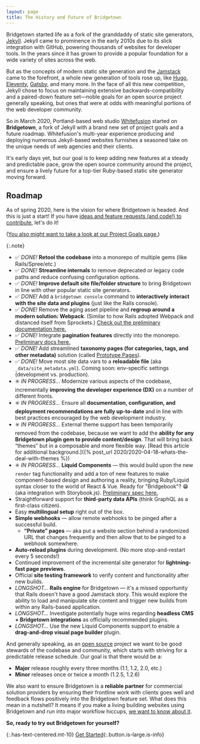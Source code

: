 ```yaml
---
layout: page
title: The History and Future of Bridgetown
---
```


Bridgetown started life as a fork of the granddaddy of static site generators, [Jekyll](https://jekyllrb.com). Jekyll came to prominence in the early 2010s due to its slick integration with GitHub, powering thousands of websites for developer tools. In the years since it has grown to provide a popular foundation for a wide variety of sites across the web.

But as the concepts of modern static site generation and the [Jamstack](/docs/jamstack/) came to the forefront, a whole new generation of tools rose up, like [Hugo](https://gohugo.io), [Eleventy](https://www.11ty.dev), [Gatsby](http://gatsbyjs.org), and many more. In the face of all this new competition, Jekyll chose to focus on maintaining extensive backwards-compatibility and a paired-down feature set—noble goals for an open source project generally speaking, but ones that were at odds with meaningful portions of the web developer community.

So in March 2020, Portland-based web studio [Whitefusion](https://whitefusion.io) started on **Bridgetown**, a fork of Jekyll with a brand new set of project goals and a future roadmap. Whitefusion's multi-year experience producing and deploying numerous Jekyll-based websites furnishes a seasoned take on the unique needs of web agencies and their clients.

It's early days yet, but our goal is to keep adding new features at a steady and predictable pace, grow the open source community around the project, and ensure a lively future for a top-tier Ruby-based static site generator moving forward.

## Roadmap

As of spring 2020, here is the vision for where Bridgetown is headed. And this is just a start! If you have [ideas and feature requests (and code!) to contribute](/docs/community/#ways-to-contribute), let's do it!

([You also might want to take a look at our Project Goals page.](/docs/philosophy/))

{:.note}
- ✅ _DONE!_ **Retool the codebase** into a monorepo of multiple gems (like Rails/Spree/etc.)
- ✅ _DONE!_ **Streamline internals** to remove deprecated or legacy code paths and reduce confusing configuration options.
- ✅ _DONE!_ **Improve default site file/folder structure** to bring Bridgetown in line with other popular static site generators.
- ✅ _DONE!_ Add a `bridgetown console` command to **interactively interact with the site data and plugins** (just like the Rails console).
- ✅ _DONE!_ Remove the aging asset pipeline and **regroup around a modern solution: Webpack**. (Similar to how Rails adopted Webpack and distanced itself from Sprockets.) [Check out the preliminary documentation here.](/docs/frontend-assets/)
- ✅ _DONE!_ Integrate **pagination features** directly into the monorepo. [Preliminary docs here.](/docs/content/pagination/)
- ✅ _DONE!_ Add streamlined **taxonomy pages (for categories, tags, and other metadata)** solution (called [Prototype Pages](/docs/prototype-pages/)).
- ✅ _DONE!_ Move most site data vars to a **reloadable file** (aka `_data/site_metadata.yml`). Coming soon: env-specific settings (development vs. production).
- ✳️ _IN PROGRESS…_ Modernize various aspects of the codebase, incrementally **improving
  the developer experience (DX)** on a number of different fronts.
- ✳️ _IN PROGRESS…_ Ensure all **documentation, configuration, and deployment recommendations are fully up-to-date** and in line with best practices encouraged by the web development industry.
- ✳️ _IN PROGRESS…_ External theme support has been temporarily removed from the codebase, because we want to add the **ability for any Bridgetown plugin gem to provide content/design**. That will bring back “themes” but in a composable and more flexible way. [Read this article for additional background.]({% post_url 2020/2020-04-18-whats-the-deal-with-themes %})
- ✳️ _IN PROGRESS…_ **Liquid Components** — this would build upon the new `render` tag functionality and add a ton of new features to make component-based design and authoring a reality, bringing Ruby/Liquid syntax closer to the world of React & Vue. Ready for "Bridgebook"? 😁 (aka integration with Storybook.js). [Preliminary spec here.](https://github.com/bridgetownrb/liquid-component)
- Straightforward support for **third-party data APIs** (think GraphQL as a first-class citizen).
- Easy **multilingual setup** right out of the box.
- **Simple webhooks** — allow remote webhooks to be pinged after a successful build.
  - **“Private” pages** — aka put a website section behind a randomized URL that changes frequently and then allow that to be pinged to a webhook somewhere.
- **Auto-reload plugins** during development. (No more stop-and-restart every 5 seconds!)
- Continued improvement of the incremental site generator for **lightning-fast page previews**.
- Official **site testing framework** to verify content and functionality after new builds.
- _LONGSHOT…_ **Rails engine** for Bridgetown — it's a missed opportunity that Rails doesn't have a good Jamstack story. This would explore the ability to load and manipulate site content and trigger new builds from within any Rails-based application.
- _LONGSHOT…_ Investigate potentially huge wins regarding **headless CMS + Bridgetown integrations** as officially recommended plugins.
- _LONGSHOT…_ Use the new Liquid Components support to enable a **drag-and-drop visual page builder** plugin.

And generally speaking, as an [open source](https://en.wikipedia.org/wiki/Open_source) project we want to be good stewards of the codebase and community, which starts with striving for a predictable release schedule. Our goal is that there would be a:

- **Major** release roughly every three months (1.1, 1.2, 2.0, etc.)
- **Minor** releases once or twice a month (1.2.5, 1.2.6)

We also want to ensure Bridgetown is a **reliable partner** for commercial solution providers by ensuring their frontline work with clients goes well and feedback flows positively into the Bridgetown feature set. What does this mean in a nutshell? It means if you make a living building websites using Bridgetown and run into major workflow hiccups, [we want to know about it](/docs/community/).

**So, ready to try out Bridgetown for yourself?**

{:.has-text-centered.mt-10}
[Get Started](/docs/){:.button.is-large.is-info}
